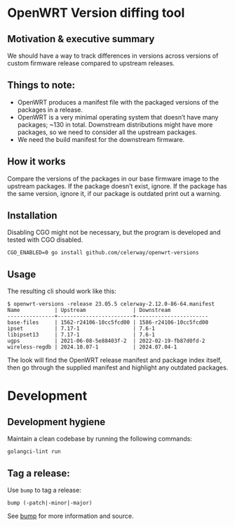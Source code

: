 # OpenWRT Version diffing tool

## Motivation & executive summary

We should have a way to track differences in versions across versions of custom firmware release compared to upstream
releases.

## Things to note:

* OpenWRT produces a manifest file with the packaged versions of the packages in a release.
* OpenWRT is a very minimal operating system that doesn’t have many packages; ~130 in total. Downstream distributions
  might have more packages, so we need to consider all the upstream packages.
* We need the build manifest for the downstream firmware.

## How it works

Compare the versions of the packages in our base firmware image to the upstream packages. If the package doesn’t exist,
ignore. If the package has the same version, ignore it, if our package is outdated print out a warning.

## Installation

Disabling CGO might not be necessary, but the program is developed and tested with CGO disabled.
```shell
CGO_ENABLED=0 go install github.com/celerway/openwrt-versions
```

## Usage

The resulting cli should work like this:

```shell
$ openwrt-versions -release 23.05.5 celerway-2.12.0-86-64.manifest
Name           | Upstream               | Downstream            
---------------+------------------------+-----------------------
base-files     | 1562-r24106-10cc5fcd00 | 1586-r24106-10cc5fcd00
ipset          | 7.17-1                 | 7.6-1                 
libipset13     | 7.17-1                 | 7.6-1                 
ugps           | 2021-06-08-5e88403f-2  | 2022-02-19-fb87d0fd-2 
wireless-regdb | 2024.10.07-1           | 2024.07.04-1          
```

The look will find the OpenWRT release manifest and package index itself, then go through the supplied manifest and
highlight any outdated packages.


# Development

## Development hygiene

Maintain a clean codebase by running the following commands:
```shell
golangci-lint run
```

## Tag a release:

Use `bump` to tag a release:

```shell
bump (-patch|-minor|-major)
```
See [bump](https://github.com/celerway/bump) for more information and source.